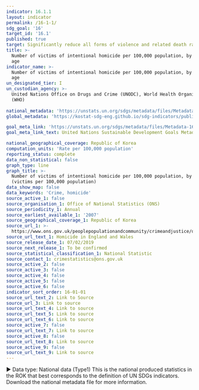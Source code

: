 ```yaml
---
indicator: 16.1.1
layout: indicator
permalink: /16-1-1/
sdg_goal: '16'
target_id: '16.1'
published: true
target: Significantly reduce all forms of violence and related death rates everywhere
title: >-
  Number of victims of intentional homicide per 100,000 population, by sex and
  age
indicator_name: >-
  Number of victims of intentional homicide per 100,000 population, by sex and
  age
un_designated_tier: I
un_custodian_agency: >-
  United Nations Office on Drugs and Crime (UNODC), World Health Organization
  (WHO)
  
national_metadata: 'https://unstats.un.org/sdgs/metadata/files/Metadata-16-01-01.pdf'
global_metadata: 'https://kostat-sdg-eng.github.io/sdg-indicators/public/Metadata-16-01-01_ENG.pdf'

goal_meta_link: 'https://unstats.un.org/sdgs/metadata/files/Metadata-16-01-01.pdf'
goal_meta_link_text: United Nations Sustainable Development Goals Metadata (PDF 222 KB)

national_geographical_coverage: Republic of Korea
computation_units: 'Rate per 100,000 population'
reporting_status: complete
data_non_statistical: false
graph_type: line
graph_title: >-
  Number of victims of intentional homicide per 100,000 population, by sex
  (victims per 100,000 population)
data_show_map: false
data_keywords: 'Crime, homicide'
source_active_1: false
source_organisation_1: Office of National Statistics (ONS)
source_periodicity_1: Annual
source_earliest_available_1: '2007'
source_geographical_coverage_1: Republic of Korea
source_url_1: >-
  https://www.ons.gov.uk/peoplepopulationandcommunity/crimeandjustice/datasets/appendixtableshomicideinenglandandwales
source_url_text_1: Homicide in England and Wales
source_release_date_1: 07/02/2019
source_next_release_1: To be confirmed
source_statistical_classification_1: National Statistic
source_contact_1: crimestatistics@ons.gov.uk
source_active_2: false
source_active_3: false
source_active_4: false
source_active_5: false
source_active_6: false
indicator_sort_order: 16-01-01
source_url_text_2: Link to Source
source_url_3: Link to source
source_url_text_4: Link to source
source_url_text_5: Link to source
source_url_text_6: Link to source
source_active_7: false
source_url_text_7: Link to source
source_active_8: false
source_url_text_8: Link to source
source_active_9: false
source_url_text_9: Link to source
---
```

▶ Data type: National data (Type1) This is the national produced statistics in the ROK that best corresponds to the definition of UN SDGs indicators. Download the national metadata file for more information.

